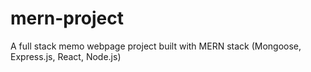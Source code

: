 # mern-project
A full stack memo webpage project built with MERN stack (Mongoose, Express.js, React, Node.js)
 
